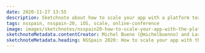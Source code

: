 ```yaml
---
date: 2020-11-27 13:55
description: Sketchnote about how to scale your app with a platform team at NSSpain 2020
tags: nsspain, nsspain-20, iOS, scale, online-conference
image: images/sketchnotes/nsspain20-how-to-scale-your-app-with-the-platform-team-small.jpg
sketchnoteMetadata.contentCreator: Michel Bueno (@michelbuenno) and Larissa Barra
sketchnoteMetadata.heading: NSSpain 2020: How to scale your app with the platform team
---
```

